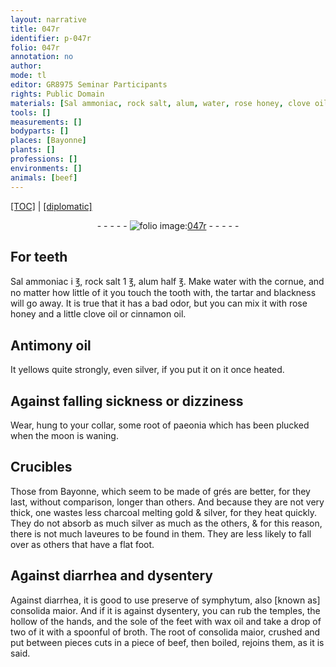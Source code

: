 ```yaml
---
layout: narrative
title: 047r
identifier: p-047r
folio: 047r
annotation: no
author:
mode: tl
editor: GR8975 Seminar Participants
rights: Public Domain
materials: [Sal ammoniac, rock salt, alum, water, rose honey, clove oil, cinnamon oil, Antimony oil, silver, paeonia, grés, charcoal, gold, laveures, symphytum, consolida maior, wax oil, broth, beef]
tools: []
measurements: []
bodyparts: []
places: [Bayonne]
plants: []
professions: []
environments: []
animals: [beef]
---
```


<p><a href="{{ site.baseurl }}/translation/">[TOC]</a> | <a href="{{ site.baseurl }}/texts/p-047r_tc/" target="_blank">[diplomatic]</a></p><div class="folio" align="center">- - - - - <a href="http://gallica.bnf.fr/ark:/12148/btv1b10500001g/f99.image" target="_blank"><img src="https://cu-mkp.github.io/2017-workshop-edition/assets/photo-icon.png" alt="folio image: " style="display:inline-block; margin-bottom:-3px;"/>047r</a> - - - - - </div>  
  

## For teeth

 
<span class="m">Sal ammoniac</span> i ℥, <span class="m">rock salt</span> 1 ℥, <span class="m">alum</span> half ℥. Make <span class="m">water</span> with the cornue, and no matter how little of it you touch the tooth with, the tartar and blackness will go away. It is true that it has a bad odor, but you can mix it with <span class="m">rose honey</span> and a little <span class="m">clove oil</span> or <span class="m">cinnamon<span class="sup"> oil</span></span>. 
 
 
  

## <span class="m">Antimony oil</span>

 
It yellows quite strongly, even <span class="m">silver</span>, if you put it on it once heated. 
 
 
  

## Against falling sickness or dizziness

 
Wear, hung to your collar, some root of <span class="m">paeonia</span> which has been plucked when the moon is waning. 
 
 
  

## Crucibles

 
Those from <span class="pl">Bayonne</span>, which seem to be made of <span class="m">grés</span> are better, for they last, without comparison, longer than others. And because they are not very thick, one wastes less <span class="m">charcoal</span> melting <span class="m">gold</span> & <span class="m">silver</span>, for they heat quickly. They do not absorb as much <span class="m">silver</span> as much as the others, & for this reason, there is not much <span class="m">laveures</span> to be found in them. They are less likely to fall over as others that have a flat foot. 
 
 
  

## Against diarrhea and dysentery

 
Against diarrhea, it is good to use preserve of <span class="m">symphytum</span>, also [known as] <span class="m">consolida maior</span>. And if it is against dysentery, you can rub the temples, the hollow of the hands, and the sole of the feet with <span class="m">wax oil</span> and take a drop of two of it with a spoonful of <span class="m">broth</span>. The root of <span class="m">consolida maior</span>, crushed and put between <span class="del">pieces</span> cuts in a piece of <span class="m"><span class="al">beef</span></span>, then boiled, rejoins them, as it is said. 
 

